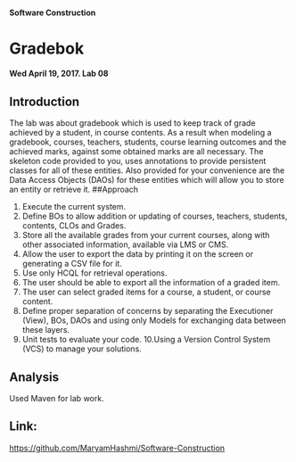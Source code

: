 #### Software Construction
# Gradebok
#### Wed April 19, 2017. Lab 08
## Introduction
The lab was about gradebook which is used to keep track of grade achieved by a
student, in course contents. As a result when modeling a gradebook, courses,
teachers, students, course learning outcomes and the achieved marks, against
some obtained marks are all necessary. The skeleton code provided to you, uses
annotations to provide persistent classes for all of these entities. Also
provided for your convenience are the Data Access Objects (DAOs) for these
entities which will allow you to store an entity or retrieve it.
##Approach
   1. Execute the current system.
   2. Define BOs to allow addition or updating of courses, teachers, students,
      contents, CLOs and Grades.
   3. Store all the available grades from your current courses, along with
      other associated information, available via LMS or CMS.
   4. Allow the user to export the data by printing it on the screen or
      generating a CSV file for it.
   5. Use only HCQL for retrieval operations.
   6. The user should be able to export all the information of a graded item.
7. The user can select graded items for a course, a student, or course content.
 8. Define proper separation of concerns by separating the Executioner (View), BOs, DAOs and using only Models for exchanging data between these layers.
9. Unit tests to evaluate your code.
10.Using a Version Control System (VCS) to manage your solutions.
## Analysis
 Used Maven for lab work.
## Link:
https://github.com/MaryamHashmi/Software-Construction
 
